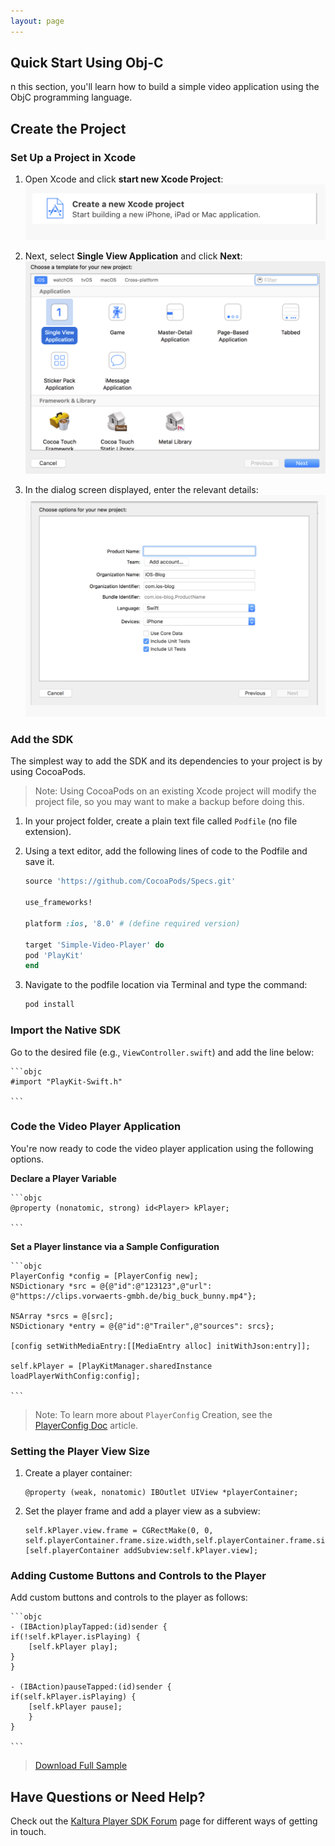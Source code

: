 ```yaml
---
layout: page
---
```


## Quick Start Using Obj-C  

n this section, you'll learn how to build a simple video application using the ObjC programming language.

## Create the Project  

### Set Up a Project in Xcode  

1. Open Xcode and click **start new Xcode Project**:
	![help](./v3-images/iOS/newProj.png) 

2. Next, select **Single View Application** and click **Next**:
	![help](./v3-images/iOS/singleView.png) 

3. In the dialog screen displayed, enter the relevant details:
	![help](./v3-images/iOS/projDetails.png) 


### Add the SDK

The simplest way to add the SDK and its dependencies to your project is by using CocoaPods.

>Note: Using CocoaPods on an existing Xcode project will modify the project file, so you may want to make a backup before doing this.

1. In your project folder, create a plain text file called `Podfile` (no file extension).

2. Using a text editor, add the following lines of code to the Podfile and save it.

	```ruby
	source 'https://github.com/CocoaPods/Specs.git'

	use_frameworks!

	platform :ios, '8.0' # (define required version)

	target 'Simple-Video-Player' do
	pod 'PlayKit'
	end

	```
	
3. Navigate to the podfile location via Terminal and type the command:

	```ruby
	pod install

	```

### Import the Native SDK

Go to the desired file (e.g., `ViewController.swift`) and add the line below:

	```objc
	#import "PlayKit-Swift.h"

	```

### Code the Video Player Application  

You're now ready to code the video player application using the following options.

**Declare a Player Variable**

	```objc
	@property (nonatomic, strong) id<Player> kPlayer;

	```

**Set a Player Iinstance via a Sample Configuration**

	```objc
	PlayerConfig *config = [PlayerConfig new];
	NSDictionary *src = @{@"id":@"123123",@"url": @"https://clips.vorwaerts-gmbh.de/big_buck_bunny.mp4"};
    
	NSArray *srcs = @[src];
	NSDictionary *entry = @{@"id":@"Trailer",@"sources": srcs};
    
	[config setWithMediaEntry:[[MediaEntry alloc] initWithJson:entry]];
    
	self.kPlayer = [PlayKitManager.sharedInstance loadPlayerWithConfig:config];

	```

>Note: To learn more about `PlayerConfig` Creation, see the [PlayerConfig Doc]() article.

### Setting the Player View Size  

1. Create a player container: 

	```objc
	@property (weak, nonatomic) IBOutlet UIView *playerContainer;

	```
2. Set the player frame and add a player view as a subview:

	```objc
	self.kPlayer.view.frame = CGRectMake(0, 0, self.playerContainer.frame.size.width,self.playerContainer.frame.size.height);   
	[self.playerContainer addSubview:self.kPlayer.view];

	```

### Adding Custome Buttons and Controls to the Player  

Add custom buttons and controls to the player as follows:

	```objc
	- (IBAction)playTapped:(id)sender {
    if(!self.kPlayer.isPlaying) {
        [self.kPlayer play];
    }
	}

	- (IBAction)pauseTapped:(id)sender {
    if(self.kPlayer.isPlaying) {
        [self.kPlayer pause];
	    }
	}

	```

> [Download Full Sample]()


## Have Questions or Need Help?

Check out the [Kaltura Player SDK Forum](https://forum.kaltura.org/c/playkit) page for different ways of getting in touch.

